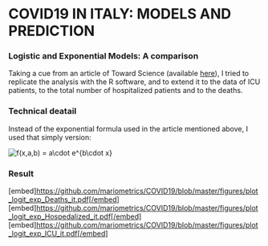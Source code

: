 # COVID19 IN ITALY: MODELS AND PREDICTION 
### Logistic and Exponential Models: A comparison

Taking a cue from an article of Toward Science (available [here](https://towardsdatascience.com/covid-19-infection-in-italy-mathematical-models-and-predictions-7784b4d7dd8d)), I tried to replicate the analysis with the R software, and to extend it to the data of ICU patients, to the total number of hospitalized patients and to the deaths.

### Technical deatail

Instead of the exponential formula used in the article mentioned above, I used that simply version:

![f(x,a,b) = a\cdot e^{b\cdot x}](https://render.githubusercontent.com/render/math?math=f(x%2Ca%2Cb)%20%3D%20a%5Ccdot%20e%5E%7Bb%5Ccdot%20x%7D)

### Result 
[embed]https://github.com/mariometrics/COVID19/blob/master/figures/plot_logit_exp_Deaths_it.pdf[/embed]
[embed]https://github.com/mariometrics/COVID19/blob/master/figures/plot_logit_exp_Hospedalized_it.pdf[/embed]
[embed]https://github.com/mariometrics/COVID19/blob/master/figures/plot_logit_exp_ICU_it.pdf[/embed]



